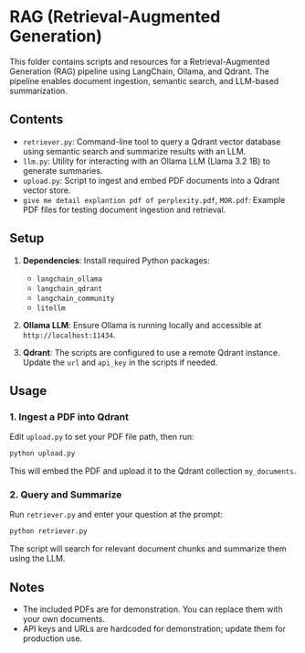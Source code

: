 # RAG (Retrieval-Augmented Generation)

This folder contains scripts and resources for a Retrieval-Augmented Generation (RAG) pipeline using LangChain, Ollama, and Qdrant. The pipeline enables document ingestion, semantic search, and LLM-based summarization.

## Contents

- `retriever.py`: Command-line tool to query a Qdrant vector database using semantic search and summarize results with an LLM.
- `llm.py`: Utility for interacting with an Ollama LLM (Llama 3.2 1B) to generate summaries.
- `upload.py`: Script to ingest and embed PDF documents into a Qdrant vector store.
- `give me detail explantion pdf of perplexity.pdf`, `MOR.pdf`: Example PDF files for testing document ingestion and retrieval.

## Setup

1. **Dependencies**: Install required Python packages:
   - `langchain_ollama`
   - `langchain_qdrant`
   - `langchain_community`
   - `litellm`

2. **Ollama LLM**: Ensure Ollama is running locally and accessible at `http://localhost:11434`.

3. **Qdrant**: The scripts are configured to use a remote Qdrant instance. Update the `url` and `api_key` in the scripts if needed.

## Usage

### 1. Ingest a PDF into Qdrant

Edit `upload.py` to set your PDF file path, then run:
```bash
python upload.py
```
This will embed the PDF and upload it to the Qdrant collection `my_documents`.

### 2. Query and Summarize

Run `retriever.py` and enter your question at the prompt:
```bash
python retriever.py
```
The script will search for relevant document chunks and summarize them using the LLM.

## Notes
- The included PDFs are for demonstration. You can replace them with your own documents.
- API keys and URLs are hardcoded for demonstration; update them for production use.

